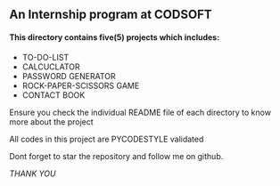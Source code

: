 <h2>An Internship program at CODSOFT</h2>
<h4>This directory contains five(5) projects which includes:</h4>
<ul>
    <li>TO-DO-LIST</li>
    <li>CALCUCLATOR</li>
    <li>PASSWORD GENERATOR</li>
    <li>ROCK-PAPER-SCISSORS GAME</li>
    <li>CONTACT BOOK</li>
</ul>
<p>Ensure you check the individual README file of each directory to know more about the project</p>
<p>All codes in this project are PYCODESTYLE validated</p>
<p>Dont forget to star the repository and follow me on github.</p>
<em>THANK YOU</em>

